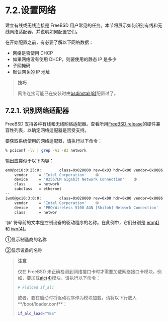 # 7.2.设置网络

建立有线或无线连接是 FreeBSD 用户常见的任务。本节将展示如何识别有线和无线网络适配器，并说明如何配置它们。

在开始配置之前，有必要了解以下网络数据：

- 网络是否使用 DHCP
- 如果网络没有使用 DHCP，则要使用的静态 IP 是多少
- 子网掩码
- 默认网关的 IP 地址

> **技巧**
>
> 网络连接可能已在安装时由[bsdinstall(8)](https://man.freebsd.org/cgi/man.cgi?query=bsdinstall&sektion=8&format=html)配置过了。

## 7.2.1. 识别网络适配器

FreeBSD 支持各种有线和无线网络适配器。查看所用[FreeBSD release](https://www.freebsd.org/releases/)的硬件兼容性列表，以确定网络适配器是否受支持。

要获取系统使用的网络适配器，请执行以下命令：

```bash
% pciconf -lv | grep -A1 -B3 network
```

输出应类似于以下内容：

```bash
em0@pci0:0:25:0:        class=0x020000 rev=0x03 hdr=0x00 vendor=0x8086 device=0x10f5 subvendor=0x17aa subdevice=0x20ee
    vendor     = 'Intel Corporation'    ①
    device     = '82567LM Gigabit Network Connection'    ②
    class      = network
    subclass   = ethernet
--
iwn0@pci0:3:0:0:        class=0x028000 rev=0x00 hdr=0x00 vendor=0x8086 device=0x4237 subvendor=0x8086 subdevice=0x1211
    vendor     = 'Intel Corporation'    ①
    device     = 'PRO/Wireless 5100 AGN [Shiloh] Network Connection'    ②
    class      = networ
```

'@' 符号前的文本是控制设备的驱动程序的名称。在此例中，它们分别是 [em(4)](https://man.freebsd.org/cgi/man.cgi?query=em&sektion=4&format=html) 和 [iwn(4)](https://man.freebsd.org/cgi/man.cgi?query=iwn&sektion=4&format=html)。

①显示制造商的名称 

②显示设备的名称  

> **注意**
>
> 仅在 FreeBSD 未正确检测到网络接口卡时才需要加载网络接口卡模块。例如，要加载[alc(4)](https://man.freebsd.org/cgi/man.cgi?query=alc&sektion=4&format=html)模块，请执行以下命令：
> 
> ```bash
> # kldload if_alc
> ```
> 
> 或者，要在启动时将驱动程序作为模块加载，请将以下行放入**/boot/loader.conf**：
> 
> ```bash
> if_alc_load="YES"
> ```
